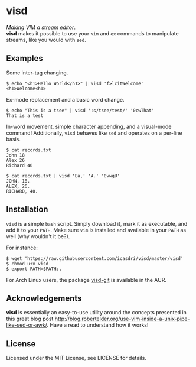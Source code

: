 # visd
*Making VIM a stream editor*.
<br>
**visd** makes it possible to use your `vim` and `ex` commands to manipulate streams, like you would with `sed`. 

## Examples
Some inter-tag changing.
```
$ echo "<h1>Hello World</h1>" | visd 'f>lcitWelcome'
<h1>Welcome<h1>
```

Ex-mode replacement and a basic word change.
```
$ echo "This is a tsee" | visd ':s/tsee/test/' '0cwThat'
That is a test
```

In-word movement, simple character appending, and a visual-mode command! Additionally, `visd` behaves like `sed` and operates on a per-line basis.
```
$ cat records.txt
John 18
Alex 26
Richard 40

$ cat records.txt | visd 'Ea,' 'A.' '0vwgU'
JOHN, 18.
ALEX, 26.
RICHARD, 40.
```

## Installation
`visd` is a simple `bash` script. Simply download it, mark it as executable, and add it to your `PATH`. Make sure `vim` is installed and available in your `PATH` as well (why wouldn't it be?).

For instance:
```
$ wget 'https://raw.githubusercontent.com/icasdri/visd/master/visd'
$ chmod u+x visd
$ export PATH=$PATH:.
```

For Arch Linux users, the package [visd-git](https://aur.archlinux.org/packages/visd-git/) is available in the AUR.

## Acknowledgements
**visd** is essentially an easy-to-use utility around the concepts presented in this great blog post http://blog.robertelder.org/use-vim-inside-a-unix-pipe-like-sed-or-awk/. Have a read to understand how it works!

## License
Licensed under the MIT License, see LICENSE for details.

